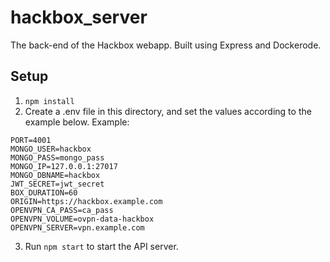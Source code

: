 # hackbox_server
The back-end of the Hackbox webapp.
Built using Express and Dockerode.

## Setup
1. `npm install`
2. Create a .env file in this directory, and set the values according to the example below.
Example:
```
PORT=4001
MONGO_USER=hackbox
MONGO_PASS=mongo_pass
MONGO_IP=127.0.0.1:27017
MONGO_DBNAME=hackbox
JWT_SECRET=jwt_secret
BOX_DURATION=60
ORIGIN=https://hackbox.example.com
OPENVPN_CA_PASS=ca_pass
OPENVPN_VOLUME=ovpn-data-hackbox
OPENVPN_SERVER=vpn.example.com
```
3. Run `npm start` to start the API server.
